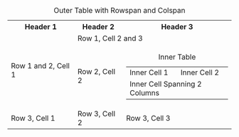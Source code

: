 <table>
  <caption>Outer Table with Rowspan and Colspan</caption>
  <tr>
    <th>Header 1</th>
    <th>Header 2</th>
    <th>Header 3</th>
  </tr>
  <tr>
    <td rowspan="2">Row 1 and 2, Cell 1</td>
    <td colspan="2">Row 1, Cell 2 and 3</td>
  </tr>
  <tr>
    <td>Row 2, Cell 2</td>
    <td>
      <table>
        <caption>Inner Table</caption>
        <tr>
          <td>Inner Cell 1</td>
          <td>Inner Cell 2</td>
        </tr>
        <tr>
          <td colspan="2">Inner Cell Spanning 2 Columns</td>
        </tr>
      </table>
    </td>
  </tr>
  <tr>
    <td>Row 3, Cell 1</td>
    <td>Row 3, Cell 2</td>
    <td>Row 3, Cell 3</td>
  </tr>
</table>
